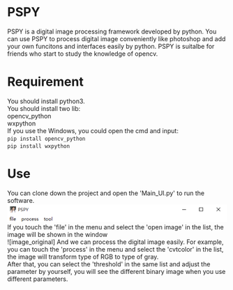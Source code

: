 # PSPY
PSPY is a digital image processing framework developed by python. You can use PSPY to process digital image conveniently like photoshop and add your own funcitons and interfaces easily by python. 
PSPY is suitalbe for friends who start to study the knowledge of opencv.
# Requirement
You should install python3.</br> 
You should install two lib:</br>
opencv_python</br>
wxpython</br>
If you use the Windows, you could open the cmd and input:</br>
`
pip install opencv_python 
`
</br>
`
pip install wxpython 
`
</br>
# Use
You can clone down the project and open the 'Main_UI.py' to run the software.</br>
![PSPY](https://github.com/HamburgerZ/PSPY/blob/master/PSPY.PNG)</br>
If you touch the 'file' in the menu and select the 'open image' in the list, the image will be shown in the window</br>
![image_original]
And we can process the digital image easily.
For example, you can touch the 'process' in the menu and select the 'cvtcolor' in the list, the image will transform type of RGB to type of gray.</br>
After that, you can select the 'threshold' in the same list and adjust the parameter by yourself, you will see the different binary image when you use different parameters.</br>



